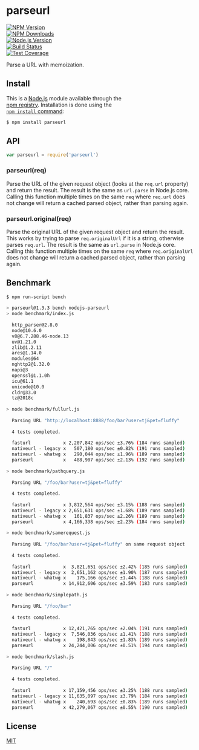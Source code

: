 # parseurl  
  
[![NPM Version][npm-version-image]][npm-url]  
[![NPM Downloads][npm-downloads-image]][npm-url]  
[![Node.js Version][node-image]][node-url]  
[![Build Status][travis-image]][travis-url]  
[![Test Coverage][coveralls-image]][coveralls-url]  
  
Parse a URL with memoization.  
  
## Install  
  
This is a [Node.js](https://nodejs.org/en/) module available through the  
[npm registry](https://www.npmjs.com/). Installation is done using the  
[`npm install` command](https://docs.npmjs.com/getting-started/installing-npm-packages-locally):  
  
```sh  
$ npm install parseurl  
```  
  
## API  
  
```js  
var parseurl = require('parseurl')  
```  
  
### parseurl(req)  
  
Parse the URL of the given request object (looks at the `req.url` property)  
and return the result. The result is the same as `url.parse` in Node.js core.  
Calling this function multiple times on the same `req` where `req.url` does  
not change will return a cached parsed object, rather than parsing again.  
  
### parseurl.original(req)  
  
Parse the original URL of the given request object and return the result.  
This works by trying to parse `req.originalUrl` if it is a string, otherwise  
parses `req.url`. The result is the same as `url.parse` in Node.js core.  
Calling this function multiple times on the same `req` where `req.originalUrl`  
does not change will return a cached parsed object, rather than parsing again.  
  
## Benchmark  
  
```bash  
$ npm run-script bench  
  
> parseurl@1.3.3 bench nodejs-parseurl  
> node benchmark/index.js  
  
  http_parser@2.8.0  
  node@10.6.0  
  v8@6.7.288.46-node.13  
  uv@1.21.0  
  zlib@1.2.11  
  ares@1.14.0  
  modules@64  
  nghttp2@1.32.0  
  napi@3  
  openssl@1.1.0h  
  icu@61.1  
  unicode@10.0  
  cldr@33.0  
  tz@2018c  
  
> node benchmark/fullurl.js  
  
  Parsing URL "http://localhost:8888/foo/bar?user=tj&pet=fluffy"  
  
  4 tests completed.  
  
  fasturl            x 2,207,842 ops/sec ±3.76% (184 runs sampled)  
  nativeurl - legacy x   507,180 ops/sec ±0.82% (191 runs sampled)  
  nativeurl - whatwg x   290,044 ops/sec ±1.96% (189 runs sampled)  
  parseurl           x   488,907 ops/sec ±2.13% (192 runs sampled)  
  
> node benchmark/pathquery.js  
  
  Parsing URL "/foo/bar?user=tj&pet=fluffy"  
  
  4 tests completed.  
  
  fasturl            x 3,812,564 ops/sec ±3.15% (188 runs sampled)  
  nativeurl - legacy x 2,651,631 ops/sec ±1.68% (189 runs sampled)  
  nativeurl - whatwg x   161,837 ops/sec ±2.26% (189 runs sampled)  
  parseurl           x 4,166,338 ops/sec ±2.23% (184 runs sampled)  
  
> node benchmark/samerequest.js  
  
  Parsing URL "/foo/bar?user=tj&pet=fluffy" on same request object  
  
  4 tests completed.  
  
  fasturl            x  3,821,651 ops/sec ±2.42% (185 runs sampled)  
  nativeurl - legacy x  2,651,162 ops/sec ±1.90% (187 runs sampled)  
  nativeurl - whatwg x    175,166 ops/sec ±1.44% (188 runs sampled)  
  parseurl           x 14,912,606 ops/sec ±3.59% (183 runs sampled)  
  
> node benchmark/simplepath.js  
  
  Parsing URL "/foo/bar"  
  
  4 tests completed.  
  
  fasturl            x 12,421,765 ops/sec ±2.04% (191 runs sampled)  
  nativeurl - legacy x  7,546,036 ops/sec ±1.41% (188 runs sampled)  
  nativeurl - whatwg x    198,843 ops/sec ±1.83% (189 runs sampled)  
  parseurl           x 24,244,006 ops/sec ±0.51% (194 runs sampled)  
  
> node benchmark/slash.js  
  
  Parsing URL "/"  
  
  4 tests completed.  
  
  fasturl            x 17,159,456 ops/sec ±3.25% (188 runs sampled)  
  nativeurl - legacy x 11,635,097 ops/sec ±3.79% (184 runs sampled)  
  nativeurl - whatwg x    240,693 ops/sec ±0.83% (189 runs sampled)  
  parseurl           x 42,279,067 ops/sec ±0.55% (190 runs sampled)  
```  
  
## License  
  
  [MIT](LICENSE)  
  
[coveralls-image]: https://badgen.net/coveralls/c/github/pillarjs/parseurl/master  
[coveralls-url]: https://coveralls.io/r/pillarjs/parseurl?branch=master  
[node-image]: https://badgen.net/npm/node/parseurl  
[node-url]: https://nodejs.org/en/download  
[npm-downloads-image]: https://badgen.net/npm/dm/parseurl  
[npm-url]: https://npmjs.org/package/parseurl  
[npm-version-image]: https://badgen.net/npm/v/parseurl  
[travis-image]: https://badgen.net/travis/pillarjs/parseurl/master  
[travis-url]: https://travis-ci.org/pillarjs/parseurl  
